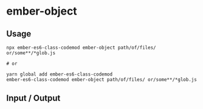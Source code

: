 # ember-object


## Usage

```
npx ember-es6-class-codemod ember-object path/of/files/ or/some**/*glob.js

# or

yarn global add ember-es6-class-codemod
ember-es6-class-codemod ember-object path/of/files/ or/some**/*glob.js
```

## Input / Output

<!--FIXTURES_TOC_START-->
<!--FIXTURES_TOC_END-->

<!--FIXTURES_CONTENT_START-->
<!--FIXTURES_CONTENT_END-->
